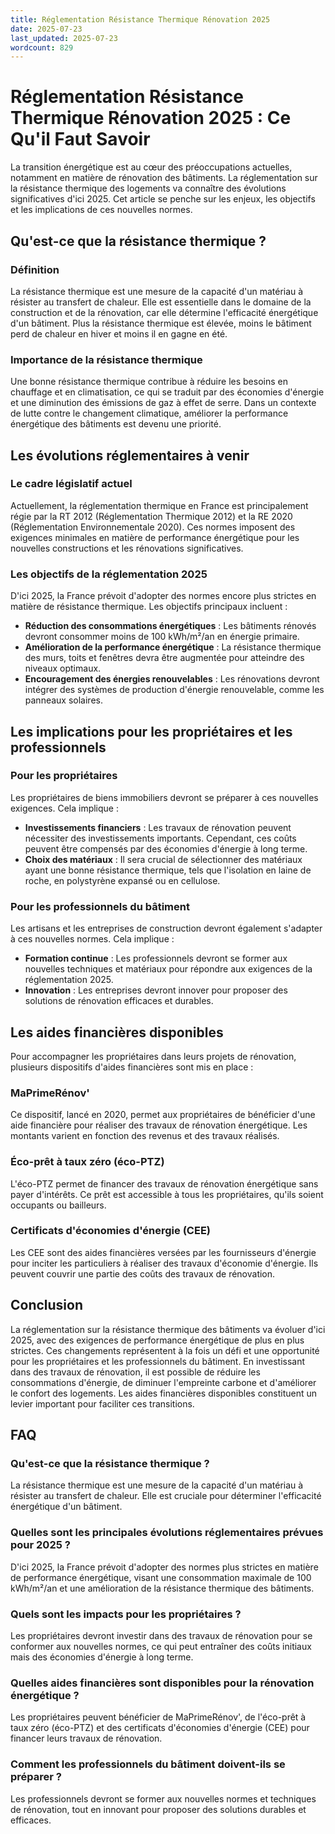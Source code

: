 ```yaml
---
title: Réglementation Résistance Thermique Rénovation 2025
date: 2025-07-23
last_updated: 2025-07-23
wordcount: 829
---
```


# Réglementation Résistance Thermique Rénovation 2025 : Ce Qu'il Faut Savoir

La transition énergétique est au cœur des préoccupations actuelles, notamment en matière de rénovation des bâtiments. La réglementation sur la résistance thermique des logements va connaître des évolutions significatives d'ici 2025. Cet article se penche sur les enjeux, les objectifs et les implications de ces nouvelles normes.

## Qu'est-ce que la résistance thermique ?

### Définition

La résistance thermique est une mesure de la capacité d'un matériau à résister au transfert de chaleur. Elle est essentielle dans le domaine de la construction et de la rénovation, car elle détermine l'efficacité énergétique d'un bâtiment. Plus la résistance thermique est élevée, moins le bâtiment perd de chaleur en hiver et moins il en gagne en été.

### Importance de la résistance thermique

Une bonne résistance thermique contribue à réduire les besoins en chauffage et en climatisation, ce qui se traduit par des économies d'énergie et une diminution des émissions de gaz à effet de serre. Dans un contexte de lutte contre le changement climatique, améliorer la performance énergétique des bâtiments est devenu une priorité.

## Les évolutions réglementaires à venir

### Le cadre législatif actuel

Actuellement, la réglementation thermique en France est principalement régie par la RT 2012 (Réglementation Thermique 2012) et la RE 2020 (Réglementation Environnementale 2020). Ces normes imposent des exigences minimales en matière de performance énergétique pour les nouvelles constructions et les rénovations significatives.

### Les objectifs de la réglementation 2025

D'ici 2025, la France prévoit d'adopter des normes encore plus strictes en matière de résistance thermique. Les objectifs principaux incluent :

- **Réduction des consommations énergétiques** : Les bâtiments rénovés devront consommer moins de 100 kWh/m²/an en énergie primaire.
- **Amélioration de la performance énergétique** : La résistance thermique des murs, toits et fenêtres devra être augmentée pour atteindre des niveaux optimaux.
- **Encouragement des énergies renouvelables** : Les rénovations devront intégrer des systèmes de production d'énergie renouvelable, comme les panneaux solaires.

## Les implications pour les propriétaires et les professionnels

### Pour les propriétaires

Les propriétaires de biens immobiliers devront se préparer à ces nouvelles exigences. Cela implique :

- **Investissements financiers** : Les travaux de rénovation peuvent nécessiter des investissements importants. Cependant, ces coûts peuvent être compensés par des économies d'énergie à long terme.
- **Choix des matériaux** : Il sera crucial de sélectionner des matériaux ayant une bonne résistance thermique, tels que l'isolation en laine de roche, en polystyrène expansé ou en cellulose.

### Pour les professionnels du bâtiment

Les artisans et les entreprises de construction devront également s'adapter à ces nouvelles normes. Cela implique :

- **Formation continue** : Les professionnels devront se former aux nouvelles techniques et matériaux pour répondre aux exigences de la réglementation 2025.
- **Innovation** : Les entreprises devront innover pour proposer des solutions de rénovation efficaces et durables.

## Les aides financières disponibles

Pour accompagner les propriétaires dans leurs projets de rénovation, plusieurs dispositifs d'aides financières sont mis en place :

### MaPrimeRénov'

Ce dispositif, lancé en 2020, permet aux propriétaires de bénéficier d'une aide financière pour réaliser des travaux de rénovation énergétique. Les montants varient en fonction des revenus et des travaux réalisés.

### Éco-prêt à taux zéro (éco-PTZ)

L'éco-PTZ permet de financer des travaux de rénovation énergétique sans payer d'intérêts. Ce prêt est accessible à tous les propriétaires, qu'ils soient occupants ou bailleurs.

### Certificats d'économies d'énergie (CEE)

Les CEE sont des aides financières versées par les fournisseurs d'énergie pour inciter les particuliers à réaliser des travaux d'économie d'énergie. Ils peuvent couvrir une partie des coûts des travaux de rénovation.

## Conclusion

La réglementation sur la résistance thermique des bâtiments va évoluer d'ici 2025, avec des exigences de performance énergétique de plus en plus strictes. Ces changements représentent à la fois un défi et une opportunité pour les propriétaires et les professionnels du bâtiment. En investissant dans des travaux de rénovation, il est possible de réduire les consommations d'énergie, de diminuer l'empreinte carbone et d'améliorer le confort des logements. Les aides financières disponibles constituent un levier important pour faciliter ces transitions.

## FAQ

### Qu'est-ce que la résistance thermique ?

La résistance thermique est une mesure de la capacité d'un matériau à résister au transfert de chaleur. Elle est cruciale pour déterminer l'efficacité énergétique d'un bâtiment.

### Quelles sont les principales évolutions réglementaires prévues pour 2025 ?

D'ici 2025, la France prévoit d'adopter des normes plus strictes en matière de performance énergétique, visant une consommation maximale de 100 kWh/m²/an et une amélioration de la résistance thermique des bâtiments.

### Quels sont les impacts pour les propriétaires ?

Les propriétaires devront investir dans des travaux de rénovation pour se conformer aux nouvelles normes, ce qui peut entraîner des coûts initiaux mais des économies d'énergie à long terme.

### Quelles aides financières sont disponibles pour la rénovation énergétique ?

Les propriétaires peuvent bénéficier de MaPrimeRénov', de l'éco-prêt à taux zéro (éco-PTZ) et des certificats d'économies d'énergie (CEE) pour financer leurs travaux de rénovation.

### Comment les professionnels du bâtiment doivent-ils se préparer ?

Les professionnels devront se former aux nouvelles normes et techniques de rénovation, tout en innovant pour proposer des solutions durables et efficaces.